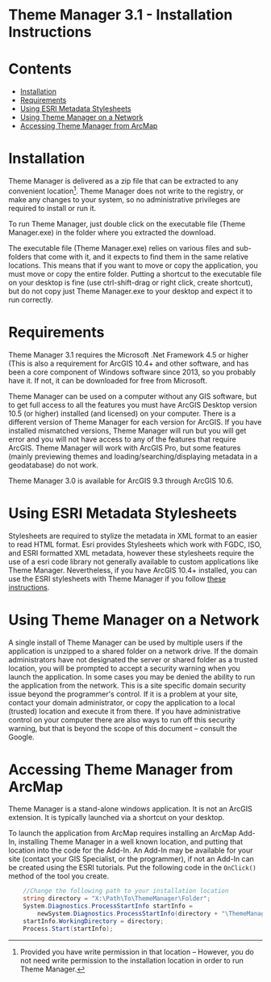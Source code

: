 Theme Manager 3.1 - Installation Instructions
=================

# Contents
  * [Installation](#installation)
  * [Requirements](#requirements)
  * [Using ESRI Metadata Stylesheets](#using-esri-metadata-stylesheets)
  * [Using Theme Manager on a Network](#using-theme-manager-on-a-network)
  * [Accessing Theme Manager from ArcMap](#accessing-theme-manager-from-arcmap)

# Installation

Theme Manager is delivered as a zip file that can be extracted to any convenient location[^1]. Theme Manager does not write to the registry, or make any changes to your system, so no administrative privileges are required to install or run it.

To run Theme Manager, just double click on the executable file (Theme Manager.exe) in the folder where you extracted the download.

The executable file (Theme Manager.exe) relies on various files and sub-folders that come with it, and it expects to find them in the same relative locations.  This means that if you want to move or copy the application, you must move or copy the entire folder.  Putting a shortcut to the executable file on your desktop is fine (use ctrl-shift-drag or right click, create shortcut), but do not copy just Theme Manager.exe to your desktop and expect it to run correctly.

# Requirements

Theme Manager 3.1 requires the Microsoft .Net Framework 4.5 or higher (This is also a requirement for ArcGIS 10.4+ and other software, and has been a core component of Windows software since 2013, so you probably have it.  If not, it can be downloaded for free from Microsoft.

Theme Manager can be used on a computer without any GIS software, but to get full access to all the features you must have ArcGIS Desktop version 10.5 (or higher) installed (and licensed) on your computer.  There is a different version of Theme Manager for each version for ArcGIS. If you have installed mismatched versions, Theme Manager will run but you will get error and you will not have access to any of the features that require ArcGIS.  Theme Manager will work with ArcGIS Pro, but some features (mainly previewing themes and loading/searching/displaying metadata in a geodatabase) do not work.

Theme Manager 3.0 is available for ArcGIS 9.3 through ArcGIS 10.6.

# Using ESRI Metadata Stylesheets

Stylesheets are required to stylize the metadata in XML format to an easier to read HTML format.  Esri provides Stylesheets which work with FGDC, ISO, and ESRI formatted XML metadata, however
these stylesheets require the use of a esri code library not generally available to custom
applications like Theme Manager.  Nevertheless, if you have ArcGIS 10.4+ installed, you can use the ESRI stylesheets with Theme Manager if you follow [these instructions](https://github.com/regan-sarwas/ThemeManager/blob/master/ThemeManager/Docs/Stylesheets.md).

# Using Theme Manager on a Network

A single install of Theme Manager can be used by multiple users if the application is unzipped to a shared folder on a network drive.  If the domain administrators have not designated the server or shared folder as a trusted location, you will be prompted to accept a security warning when you launch the application.  In some cases you may be denied the ability to run the application from the network. This is a site specific domain security issue beyond the programmer's control.  If it is a problem at your site, contact your domain administrator, or copy the application to a local (trusted) location and execute it from there.   If you have administrative control on your computer there are also ways to run off this security warning, but that is beyond the scope of this document – consult the Google.

# Accessing Theme Manager from ArcMap

Theme Manager is a stand-alone windows application.  It is not an ArcGIS extension.  It is typically launched via a shortcut on your desktop.

To launch the application from ArcMap requires installing an ArcMap Add-In, installing Theme Manager in a well known location, and putting that location into the code for the Add-In.  An Add-In may be available for your site (contact your GIS Specialist, or the programmer), if not an Add-In can be created using the ESRI tutorials.  Put the following code in the `OnClick()` method of the tool you create.

``` c#
    //Change the following path to your installation location
    string directory = "X:\Path\To\ThemeManager\Folder";
    System.Diagnostics.ProcessStartInfo startInfo =
        newSystem.Diagnostics.ProcessStartInfo(directory + "\ThemeManager.exe");
    startInfo.WorkingDirectory = directory;
    Process.Start(startInfo);
```
[^1]: Provided you have write permission in that location – However, you do not need write permission to the installation location in order to run Theme Manager.
